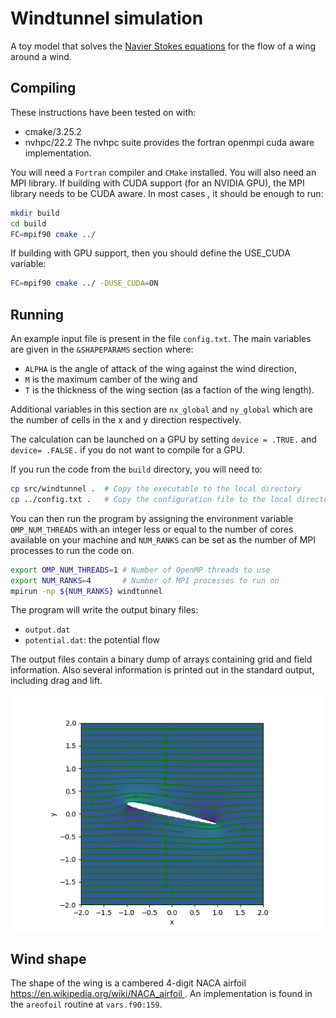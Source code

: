 # Windtunnel simulation
A toy model that solves the [Navier Stokes equations](https://en.wikipedia.org/wiki/Navier%E2%80%93Stokes_equations) for the flow of a wing around a wind.
## Compiling
These instructions have been tested on with:
- cmake/3.25.2
- nvhpc/22.2
The nvhpc suite provides the fortran openmpi cuda aware implementation.

You will need a `Fortran` compiler and `CMake` installed. You will also need an MPI library. If building with CUDA support (for an NVIDIA GPU), the MPI library needs to be CUDA aware. In most cases , it should be enough to run: 
```bash
mkdir build
cd build
FC=mpif90 cmake ../
```
If building with GPU support, then you should define the USE_CUDA variable: 
```bash
FC=mpif90 cmake ../ -DUSE_CUDA=ON
```


## Running 
An example input file is present in the file `config.txt`. 
The main variables are given in the `&SHAPEPARAMS` section where:

*  `ALPHA` is the angle of attack of the wing against the wind direction,
*  `M` is the maximum camber of the wing and  
* `T` is the thickness of the wing section (as a faction of the wing length).

Additional variables in this section are `nx_global` and `ny_global` which are the number of cells in the x and y direction respectively.

The calculation can be launched on a GPU by setting `device = .TRUE.` and `device= .FALSE.` if you do not want to compile for a GPU.

If you run the code from the `build` directory, you will need to:

```bash
cp src/windtunnel .  # Copy the executable to the local directory
cp ../config.txt .   # Copy the configuration file to the local directory.
```

You can then run the program by assigning the environment variable `OMP_NUM_THREADS` with an integer less or equal to the number of cores available on your machine and `NUM_RANKS` can be set as the number of MPI processes to run the code on.

```bash
export OMP_NUM_THREADS=1 # Number of OpenMP threads to use
export NUM_RANKS=4       # Number of MPI processes to run on
mpirun -np ${NUM_RANKS} windtunnel
```

The program will write the output binary files:

- `output.dat`
- `potential.dat`: the potential flow 

The output files contain a binary dump of arrays containing grid and field information.
Also several information is printed out in the standard output, including drag and lift.

![Velocity](visualize/velocity.png)

## Wind shape
The shape of the wing is a cambered 4-digit NACA airfoil [https://en.wikipedia.org/wiki/NACA_airfoil ](https://en.wikipedia.org/wiki/NACA_airfoil) . An implementation is found in the `areofoil` routine at `vars.f90:159`.

